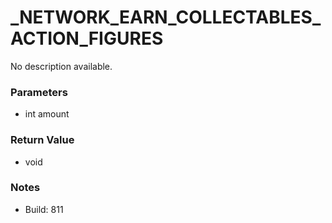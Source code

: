 # _NETWORK_EARN_COLLECTABLES_ACTION_FIGURES

No description available.

### Parameters
* int amount

### Return Value
* void

### Notes
* Build: 811

